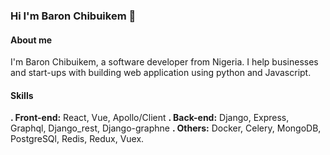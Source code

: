 ### Hi I'm Baron Chibuikem 👋

#### About me

I'm Baron Chibuikem, a software developer from Nigeria. I help businesses and start-ups with building web application using python and Javascript.

#### Skills
  **. Front-end:** React, Vue, Apollo/Client
  **. Back-end:** Django, Express, Graphql, Django_rest, Django-graphne
  **. Others:** Docker, Celery, MongoDB, PostgreSQl, Redis, Redux, Vuex.
  
